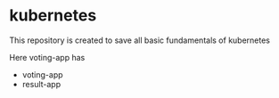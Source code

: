 # kubernetes
This repository is created to save all basic fundamentals of kubernetes

Here voting-app has
- voting-app
- result-app
